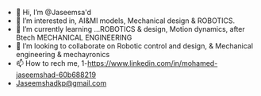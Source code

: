 - 👋 Hi, I’m @Jaseemsa'd
- 👀 I’m interested in, AI&Ml models, Mechanical design & ROBOTICS. 
- 🌱 I’m currently learning ...ROBOTICS & design, Motion dynamics, after Btech MECHANICAL ENGINEERING 
- 💞️ I’m looking to collaborate on Robotic control and design, & Mechanical engineering & mechayronics
- 📫 How to rech me, 1-https://www.linkedin.com/in/mohamed-jaseemshad-60b688219
- Jaseemshadkp@gmail.com 
<!---
Jaseemsaad/Jaseemsaad is a ✨ special ✨ repository because its `README.md` (this file) appears on your GitHub profile.
You can click the Preview link to take a look at your changes.
--->
